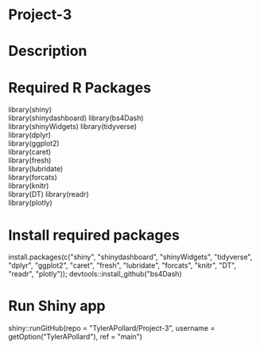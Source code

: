 # Project-3

# Description

# Required R Packages
library(shiny)  
library(shinydashboard) 
library(bs4Dash)  
library(shinyWidgets) 
library(tidyverse)  
library(dplyr)  
library(ggplot2)  
library(caret)  
library(fresh)  
library(lubridate)  
library(forcats)  
library(knitr)  
library(DT) 
library(readr)  
library(plotly) 

# Install required packages
install.packages(c("shiny", "shinydashboard", "shinyWidgets", "tidyverse", "dplyr", "ggplot2", "caret", "fresh", "lubridate", "forcats", "knitr", "DT", "readr", "plotly")); devtools::install_github("bs4Dash)

# Run Shiny app
shiny::runGitHub(repo = "TylerAPollard/Project-3", username = getOption("TylerAPollard"), ref = "main")
